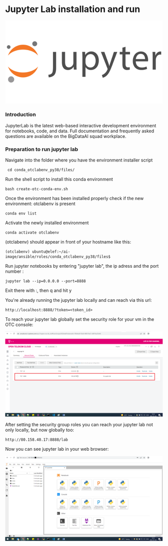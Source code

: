 # Jupyter Lab installation and run

![image info](./screenshots_formd/jupyterlogo.png)



### Introduction
JupyterLab is the latest web-based interactive development environment for notebooks, code, and data.  Full documentation and frequently asked questions are available on the BigDataAI squad workplace.



### Preparation to run jupyter lab
Navigate into the folder where you have the environment installer script
```
 cd conda_otclabenv_py38/files/
```
Run the shell script to install this conda environment
```
bash create-otc-conda-env.sh
```
Once the environment has been installed properly check if the new environment: otclabenv is present
```
conda env list
```
Activate the newly installed environment
```
conda activate otclabenv
```
(otclabenv) should appear in front of your hostname like this:
```
(otclabenv) ubuntu@elef:~/ai-image/ansible/roles/conda_otclabenv_py38/files$
```
Run jupyter notebooks by entering "jupyter lab", the ip adress and the port number :
```
jupyter lab --ip=0.0.0.0 --port=8888
```
Exit there with :, then q and hit y

You're already running the jupyter lab locally and can reach via this url:
```
http://localhost:8888/?token=<token_id>
```

To reach your jupyter lab globally set the security role for your vm in the OTC console:

![image info](./screenshots_formd/security_group_gui.png)

After setting the security group roles you can reach your jupyter lab not only locally, but now globally too:
```
http://80.158.40.17:8888/lab
```
Now you can see jupyter lab in your web browser:

![image info](./screenshots_formd/jupyterlab_gui.png)